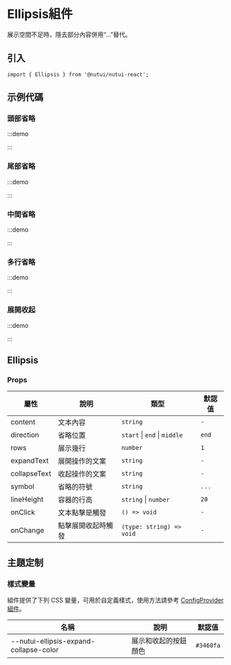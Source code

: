 # Ellipsis組件



展示空間不足時，隱去部分內容併用“...”替代。

## 引入

```tsx
import { Ellipsis } from '@nutui/nutui-react';
```

## 示例代碼

### 頭部省略

:::demo

<CodeBlock src='h5/demo1.tsx'></CodeBlock>

:::

### 尾部省略

:::demo

<CodeBlock src='h5/demo2.tsx'></CodeBlock>

:::

### 中間省略

:::demo

<CodeBlock src='h5/demo3.tsx'></CodeBlock>

:::

### 多行省略

:::demo

<CodeBlock src='h5/demo4.tsx'></CodeBlock>

:::

### 展開收起

:::demo

<CodeBlock src='h5/demo5.tsx'></CodeBlock>

:::

## Ellipsis

### Props

| 屬性 | 說明 | 類型 | 默認值 |
| --- | --- | --- | --- |
| content | 文本內容 | `string` | `-` |
| direction | 省略位置 | `start` \| `end` \| `middle`  | `end` |
| rows | 展示幾行 | `number` | `1` |
| expandText | 展開操作的文案 | `string` | `-` |
| collapseText | 收起操作的文案 | `string` | `-` |
| symbol | 省略的符號 | `string` | `...` |
| lineHeight | 容器的行高 | `string` \| `number`  | `20` |
| onClick | 文本點擊是觸發 | `() => void` | `-` |
| onChange | 點擊展開收起時觸發 | `(type: string) => void` | `-` |

## 主題定制

### 樣式變量

組件提供了下列 CSS 變量，可用於自定義樣式，使用方法請參考 [ConfigProvider 組件](#/zh-CN/component/configprovider)。

| 名稱 | 說明 | 默認值 |
| --- | --- | --- |
| \--nutui-ellipsis-expand-collapse-color | 展示和收起的按鈕顏色 | `#3460fa` |